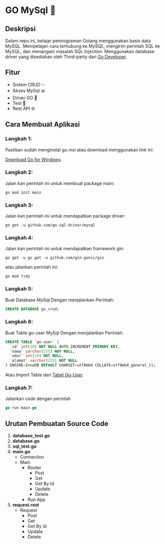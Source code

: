 # GO MySql 🚀

## Deskripsi

Dalam repo ini, belajar pemrograman Golang menggunakan basis data MySQL. Mempelajari cara terhubung ke MySQL, mengirim perintah SQL ke MySQL, dan menangani masalah SQL Injection. Menggunakan database driver yang disediakan oleh Third-party dari [Go Developer](https://github.com/go-sql-driver/mysql).

## Fitur

- Sistem CRUD ✨
- Akses MySql 📊
- Driver GO 🚗
- Test 🧪
- Rest API 🌐

## Cara Membuat Aplikasi

### Langkah 1: 

Pastikan sudah menginstal go.msi atau download menggunakan link ini:

[Download Go for Windows](https://go.dev/dl/go1.21.5.windows-amd64.msi).

### Langkah 2: 

Jalan kan perintah ini untuk membuat package main:
```
go mod init main
```

### Langkah 3: 

Jalan kan perintah ini untuk mendapatkan package driver:
```
go get -u github.com/go-sql-driver/mysql
```

### Langkah 4: 

Jalan kan perintah ini untuk mendapatkan framework gin:
```
go get -u go get -u github.com/gin-gonic/gin
```
atau jalankan perintah ini:
```
go mod tidy
```

### Langkah 5: 

Buat Database MySql Dengan menjalankan Perintah:
```sql
CREATE DATABASE go_crud;
```

### Langkah 6: 

Buat Table go-user MySql Dengan menjalankan Perintah:
```sql
CREATE TABLE `go-user` (
  `id` int(10) NOT NULL AUTO_INCREMENT PRIMARY KEY,
  `nama` varchar(255) NOT NULL,
  `umur` int(10) NOT NULL,
  `alamat` varchar(255) NOT NULL
) ENGINE=InnoDB DEFAULT CHARSET=utf8mb4 COLLATE=utf8mb4_general_ci;
```

Atau Import Table dari [Tabel Go-User](https://github.com/panntod/Go-Mysql/tree/main/MySql)

### Langkah 7: 

Jalankan code dengan perintah
```go
go run main.go
```

## Urutan Pembuatan Source Code

1. **database_test.go**
2. **database.go**
3. **sql_test.go**
4. **main.go**
    - Connection
    - Main
      - Router
        - Post
        - Get
        - Get By Id
        - Update
        - Delete
      - Run App
5. **request.rest**   
    - Request
      - Post
      - Get
      - Get By Id
      - Update
      - Delete

